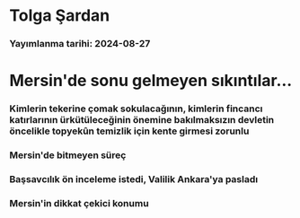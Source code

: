 # Tolga Şardan

### Yayımlanma tarihi: 2024-08-27

# Mersin'de sonu gelmeyen sıkıntılar…


### Kimlerin tekerine çomak sokulacağının, kimlerin fincancı katırlarının ürkütüleceğinin önemine bakılmaksızın devletin öncelikle topyekûn temizlik için kente girmesi zorunlu


### Mersin'de bitmeyen süreç


### Başsavcılık ön inceleme istedi, Valilik Ankara'ya pasladı


### Mersin'in dikkat çekici konumu

